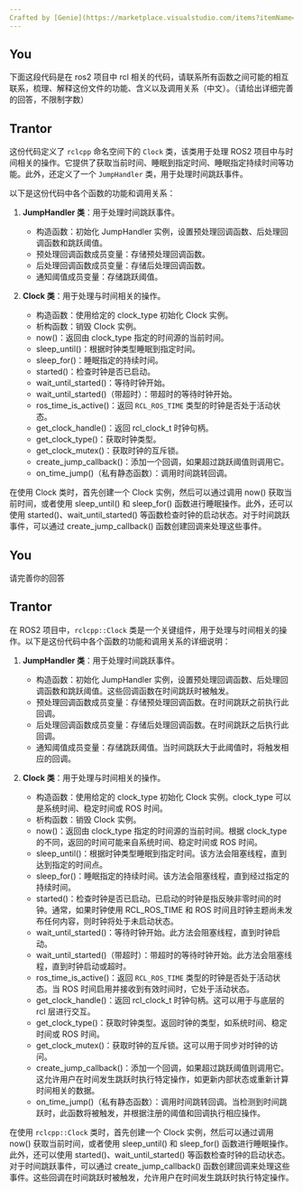 ```yaml
---
Crafted by [Genie](https://marketplace.visualstudio.com/items?itemName=genieai.chatgpt-vscode)
---
```


## You

下面这段代码是在 ros2 项目中 rcl 相关的代码，请联系所有函数之间可能的相互联系，梳理、解释这份文件的功能、含义以及调用关系（中文）。（请给出详细完善的回答，不限制字数）

## Trantor

这份代码定义了 `rclcpp` 命名空间下的 `Clock` 类，该类用于处理 ROS2 项目中与时间相关的操作。它提供了获取当前时间、睡眠到指定时间、睡眠指定持续时间等功能。此外，还定义了一个 `JumpHandler` 类，用于处理时间跳跃事件。

以下是这份代码中各个函数的功能和调用关系：

1. **JumpHandler 类**：用于处理时间跳跃事件。

   - 构造函数：初始化 JumpHandler 实例，设置预处理回调函数、后处理回调函数和跳跃阈值。
   - 预处理回调函数成员变量：存储预处理回调函数。
   - 后处理回调函数成员变量：存储后处理回调函数。
   - 通知阈值成员变量：存储跳跃阈值。

2. **Clock 类**：用于处理与时间相关的操作。
   - 构造函数：使用给定的 clock_type 初始化 Clock 实例。
   - 析构函数：销毁 Clock 实例。
   - now()：返回由 clock_type 指定的时间源的当前时间。
   - sleep_until()：根据时钟类型睡眠到指定时间。
   - sleep_for()：睡眠指定的持续时间。
   - started()：检查时钟是否已启动。
   - wait_until_started()：等待时钟开始。
   - wait_until_started()（带超时）：带超时的等待时钟开始。
   - ros_time_is_active()：返回 `RCL_ROS_TIME` 类型的时钟是否处于活动状态。
   - get_clock_handle()：返回 rcl_clock_t 时钟句柄。
   - get_clock_type()：获取时钟类型。
   - get_clock_mutex()：获取时钟的互斥锁。
   - create_jump_callback()：添加一个回调，如果超过跳跃阈值则调用它。
   - on_time_jump()（私有静态函数）：调用时间跳转回调。

在使用 Clock 类时，首先创建一个 Clock 实例，然后可以通过调用 now() 获取当前时间，或者使用 sleep_until() 和 sleep_for() 函数进行睡眠操作。此外，还可以使用 started()、wait_until_started() 等函数检查时钟的启动状态。对于时间跳跃事件，可以通过 create_jump_callback() 函数创建回调来处理这些事件。

## You

请完善你的回答

## Trantor

在 ROS2 项目中，`rclcpp::Clock` 类是一个关键组件，用于处理与时间相关的操作。以下是这份代码中各个函数的功能和调用关系的详细说明：

1. **JumpHandler 类**：用于处理时间跳跃事件。

   - 构造函数：初始化 JumpHandler 实例，设置预处理回调函数、后处理回调函数和跳跃阈值。这些回调函数在时间跳跃时被触发。
   - 预处理回调函数成员变量：存储预处理回调函数。在时间跳跃之前执行此回调。
   - 后处理回调函数成员变量：存储后处理回调函数。在时间跳跃之后执行此回调。
   - 通知阈值成员变量：存储跳跃阈值。当时间跳跃大于此阈值时，将触发相应的回调。

2. **Clock 类**：用于处理与时间相关的操作。
   - 构造函数：使用给定的 clock_type 初始化 Clock 实例。clock_type 可以是系统时间、稳定时间或 ROS 时间。
   - 析构函数：销毁 Clock 实例。
   - now()：返回由 clock_type 指定的时间源的当前时间。根据 clock_type 的不同，返回的时间可能来自系统时间、稳定时间或 ROS 时间。
   - sleep_until()：根据时钟类型睡眠到指定时间。该方法会阻塞线程，直到达到指定的时间点。
   - sleep_for()：睡眠指定的持续时间。该方法会阻塞线程，直到经过指定的持续时间。
   - started()：检查时钟是否已启动。已启动的时钟是指反映非零时间的时钟。通常，如果时钟使用 RCL_ROS_TIME 和 ROS 时间且时钟主题尚未发布任何内容，则时钟将处于未启动状态。
   - wait_until_started()：等待时钟开始。此方法会阻塞线程，直到时钟启动。
   - wait_until_started()（带超时）：带超时的等待时钟开始。此方法会阻塞线程，直到时钟启动或超时。
   - ros_time_is_active()：返回 `RCL_ROS_TIME` 类型的时钟是否处于活动状态。当 ROS 时间启用并接收到有效时间时，它处于活动状态。
   - get_clock_handle()：返回 rcl_clock_t 时钟句柄。这可以用于与底层的 rcl 层进行交互。
   - get_clock_type()：获取时钟类型。返回时钟的类型，如系统时间、稳定时间或 ROS 时间。
   - get_clock_mutex()：获取时钟的互斥锁。这可以用于同步对时钟的访问。
   - create_jump_callback()：添加一个回调，如果超过跳跃阈值则调用它。这允许用户在时间发生跳跃时执行特定操作，如更新内部状态或重新计算时间相关的数据。
   - on_time_jump()（私有静态函数）：调用时间跳转回调。当检测到时间跳跃时，此函数将被触发，并根据注册的阈值和回调执行相应操作。

在使用 `rclcpp::Clock` 类时，首先创建一个 Clock 实例，然后可以通过调用 now() 获取当前时间，或者使用 sleep_until() 和 sleep_for() 函数进行睡眠操作。此外，还可以使用 started()、wait_until_started() 等函数检查时钟的启动状态。对于时间跳跃事件，可以通过 create_jump_callback() 函数创建回调来处理这些事件。这些回调在时间跳跃时被触发，允许用户在时间发生跳跃时执行特定操作。
